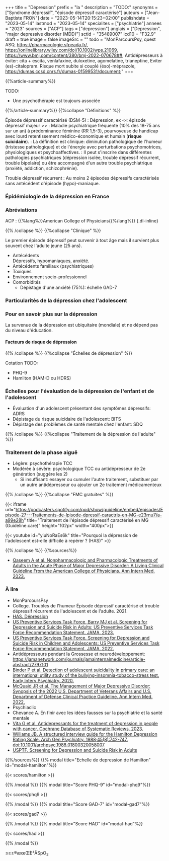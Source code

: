 +++
title = "Dépression"
prefix = "la "
description = "TODO:"
synonyms = ["Syndrome dépressif", "épisode dépressif caractérisé"]
auteurs = ["Jean-Baptiste FRON"]
date = "2023-05-14T20:15:23+02:00"
publishdate = "2023-05-14"
lastmod = "2023-05-14"
specialites = ["psychiatrie"]
annees = "2023"
sources = ["ACP"]
tags = ["depression"]
anglais = ["Depression", "major depressive disorder (MDD)"]
sctid = "35489007"
icd10 = "F32.9"
draft = true
image = false
imageSrc = ""
todo = "MonParcoursPsy, quest ASQ, https://pharmacologie.sfpeada.fr/, https://onlinelibrary.wiley.com/doi/10.1002/wps.21069, https://www.bmj.com/content/380/bmj-2022-070678##, Antidépresseurs à éviter: cita + escita, venlafaxine, duloxetine, agomelatine, trianeptine, Eviter (es)-citalopram. Risque mort subite si couplé (éso)-méprazole, https://dumas.ccsd.cnrs.fr/dumas-01599531/document;"
+++

{{%article-summary%}}

TODO:
- Une psychothérapie est toujours associée

{{%/article-summary%}}
{{%collapse "Définitions" %}}

Épisode dépressif caractérisé (DSM-5)
: Dépression, ex << épisode dépressif majeur >>
: Maladie psychiatrique fréquente (10% des 18-75 ans sur un an) à prédominance féminine (RR 1,5-3), pourvoyeuse de handicap avec lourd retentissement médico-économique et humain (**risque suicidaire**).
: La définition est clinique: diminution pathologique de l'humeur (tristesse pathologique) et de l'énergie avec perturbations psychomotrices, physiologiques et psychoaffectives.
: Il peut s'inscrire dans différentes pathologies psychiatriques (dépression isolée, trouble dépressif récurrent, trouble bipolaire) ou être accompagné d'un autre trouble psychiatrique (anxiété, addiction, schizophrénie).

Trouble dépressif récurrent
: Au moins 2 épisodes dépressifs caractérisés sans antécédent d'épisode (hypo)-maniaque.

### Épidémiologie de la dépression en France

### Abréviations

ACP
: {{%lang%}}American College of Physicians{{%/lang%}}
{.dl-inline}

{{% /collapse %}}
{{%collapse "Clinique" %}}

Le premier épisode dépressif peut survenir à tout âge mais il survient plus souvent chez l'adulte jeune (25 ans).

- Antécédents  
  Dépressifs, hypomaniaques, anxiété.
- Antécédents familiaux (psychiatriques)
- Toxiques
- Environnement socio-professionnel
- Comorbidités
  - Dépistage d'une anxiété (75%): échelle GAD-7

### Particularités de la dépression chez l'adolescent

### Pour en savoir plus sur la dépression

La survenue de la dépression est ubiquitaire (mondiale) et ne dépend pas du niveau d'éducation.

#### Facteurs de risque de dépression

{{% /collapse %}}
{{%collapse "Échelles de dépression" %}}

Cotation TODO:

- PHQ-9
- Hamilton (HAM-D ou HDRS)

### Échelles pour l'évaluation de la dépression de l'enfant et de l'adolescent

- Évaluation d'un adolescent présentant des symptômes dépressifs: ADRS
- Dépistage du risque suicidaire de l'adolescent: BITS
- Dépistage des problèmes de santé mentale chez l'enfant: SDQ

{{% /collapse %}}
{{%collapse "Traitement de la dépression de l'adulte" %}}

### Traitement de la phase aiguë

- Légère: psychothérapie TCC
- Modérée à sévère: psychologique TCC ou antidépresseur de 2e génération (suggère les 2)
  - Si insuffisant: essayer ou cumuler l'autre traitement, substituer par un autre antidépresseur ou ajouter un 2e traitement médicamenteux

{{% /collapse %}}
{{%collapse "FMC gratuites" %}}

{{< iframe url="https://podcasters.spotify.com/pod/show/guideline/embed/episodes/Episode-27---Traitements-de-lpisode-dpressif-caractris-en-MG-e23rnu7/a-a99e28h" title="Traitement de l'épisode dépressif caractérisé en MG (Guideline.care)" height="102px" width="400px">}}

{{< youtube id="yiuNoRaEs6k" title="Pourquoi la dépression de l'adolescent est-elle difficile à repérer ? (HAS)" >}}

{{% /collapse %}}
{{%sources%}}

- [Qaseem A et al. Nonpharmacologic and Pharmacologic Treatments of Adults in the Acute Phase of Major Depressive Disorder: A Living Clinical Guideline From the American College of Physicians. Ann Intern Med. 2023.](https://www.acpjournals.org/doi/full/10.7326/M22-2056?rfr_dat=cr_pub++0pubmed&url_ver=Z39.88-2003&rfr_id=ori%3Arid%3Acrossref.org)

### À lire

- MonParcoursPsy
- College. Troubles de l'humeur Épisode dépressif caractérisé et trouble dépressif récurrent de l'adolescent et de l'adulte. 2021.
- [HAS. Dépression](https://www.has-sante.fr/jcms/p_3261767/fr/depression)
- [US Preventive Services Task Force, Barry MJ et al. Screening for Depression and Suicide Risk in Adults: US Preventive Services Task Force Recommendation Statement. JAMA. 2023.](https://jamanetwork.com/journals/jama/fullarticle/10.1001/jama.2023.9297)
- [US Preventive Services Task Force. Screening for Depression and Suicide Risk in Children and Adolescents: US Preventive Services Task Force Recommendation Statement. JAMA. 2022.](https://jamanetwork.com/journals/jama/fullarticle/2797145)
- Antidépresseurs pendant la Grossesse et neurodéveloppement: <https://jamanetwork.com/journals/jamainternalmedicine/article-abstract/2797101>
- [Binder P et al. Detection of adolescent suicidality in primary care: an international utility study of the bullying-insomnia-tobacco-stress test. Early Interv Psychiatry. 2020.](https://pubmed.ncbi.nlm.nih.gov/31058453/)
- [McQuaid JR et al. The Management of Major Depressive Disorder: Synopsis of the 2022 U.S. Department of Veterans Affairs and U.S. Department of Defense Clinical Practice Guideline. Ann Intern Med. 2022.](https://pubmed.ncbi.nlm.nih.gov/36122380/)
- Psychiaclic
- Chevance A. En finir avec les idées fausses sur la psychiatrie et la santé mentale
- [Vita G et al. Antidepressants for the treatment of depression in people with cancer. Cochrane Database of Systematic Reviews. 2023.](https://www.cochranelibrary.com/cdsr/doi/10.1002/14651858.CD011006.pub4/full/fr)
- [Williams JB. A structured interview guide for the Hamilton Depression Rating Scale. Arch Gen Psychiatry. 1988;45(8):742-747. doi:10.1001/archpsyc.1988.01800320058007](https://pubmed.ncbi.nlm.nih.gov/3395203/)
- [USPTF. Screening for Depression and Suicide Risk in Adults](https://www.uspreventiveservicestaskforce.org/uspstf/recommendation/screening-depression-suicide-risk-adults)

{{%/sources%}}
{{% modal title="Echelle de depression de Hamilton" id="modal-hamilton"%}}

{{< scores/hamilton >}}

{{% /modal %}}
{{% modal title="Score PHQ-9" id="modal-phq9"%}}

{{< scores/phq9 >}}

{{% /modal %}}
{{% modal title="Score GAD-7" id="modal-gad7"%}}

{{< scores/gad7 >}}

{{% /modal %}}
{{% modal title="Score HAD" id="modal-had"%}}

{{< scores/had >}}

{{% /modal %}}

≤≥±®æœŒÈ³ÂSpO<sub>2</sub>
